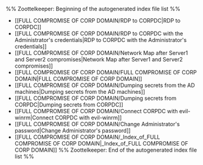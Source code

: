 %% Zoottelkeeper: Beginning of the autogenerated index file list  %%
-  [[FULL COMPROMISE OF CORP DOMAIN/RDP to CORPDC|RDP to CORPDC]]
-  [[FULL COMPROMISE OF CORP DOMAIN/RDP to CORPDC with the Administrator's credentials|RDP to CORPDC with the Administrator's credentials]]
-  [[FULL COMPROMISE OF CORP DOMAIN/Network Map after Server1 and Server2 compromises|Network Map after Server1 and Server2 compromises]]
-  [[FULL COMPROMISE OF CORP DOMAIN/FULL COMPROMISE OF CORP DOMAIN|FULL COMPROMISE OF CORP DOMAIN]]
-  [[FULL COMPROMISE OF CORP DOMAIN/Dumping secrets from the AD machines|Dumping secrets from the AD machines]]
-  [[FULL COMPROMISE OF CORP DOMAIN/Dumping secrets from CORPDC|Dumping secrets from CORPDC]]
-  [[FULL COMPROMISE OF CORP DOMAIN/Connect CORPDC with evil-winrm|Connect CORPDC with evil-winrm]]
-  [[FULL COMPROMISE OF CORP DOMAIN/Change Administrator's password|Change Administrator's password]]
-  [[FULL COMPROMISE OF CORP DOMAIN/_Index_of_FULL COMPROMISE OF CORP DOMAIN|_Index_of_FULL COMPROMISE OF CORP DOMAIN]]
%% Zoottelkeeper: End of the autogenerated index file list  %%
